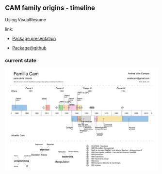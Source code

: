 ## CAM family origins - timeline

Using VisualResume

link: 

- [Package presentation](https://ndphillips.github.io/blog/Introducing-the-VisualResume-(v0.1.0)-R-Package/)

- [Package@github](https://github.com/ndphillips/VisualResume)

### current state

![Fig. 1](figure/timeline-CAM-1.png)
